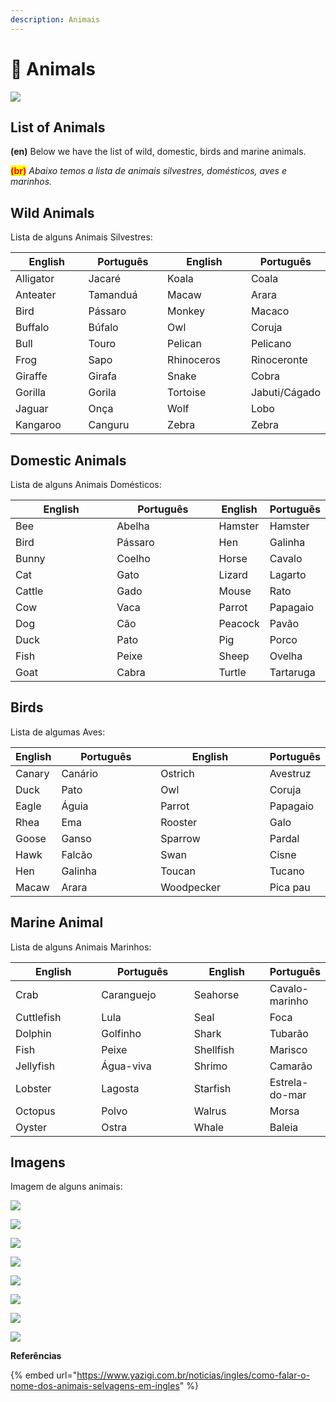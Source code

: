 ```yaml
---
description: Animais
---
```


# 🐶 Animals

![](../.gitbook/assets/animals.png)

## List of Animals

**(en)** Below we have the list of wild, domestic, birds and marine animals.&#x20;

<mark style="color:red;">**(br)**</mark> _Abaixo temos a lista de animais silvestres, domésticos, aves e marinhos._

## Wild Animals

Lista de alguns Animais Silvestres:

<table><thead><tr><th width="153">English</th><th width="166">Português</th><th width="180.06675938803895">English</th><th>Português</th></tr></thead><tbody><tr><td>Alligator</td><td>Jacaré</td><td>Koala</td><td>Coala</td></tr><tr><td>Anteater</td><td>Tamanduá</td><td>Macaw</td><td>Arara</td></tr><tr><td>Bird</td><td>Pássaro</td><td>Monkey</td><td>Macaco</td></tr><tr><td>Buffalo</td><td>Búfalo</td><td>Owl</td><td>Coruja</td></tr><tr><td>Bull</td><td>Touro</td><td>Pelican</td><td>Pelicano</td></tr><tr><td>Frog</td><td>Sapo</td><td>Rhinoceros</td><td>Rinoceronte</td></tr><tr><td>Giraffe</td><td>Girafa</td><td>Snake</td><td>Cobra</td></tr><tr><td>Gorilla</td><td>Gorila</td><td>Tortoise</td><td>Jabuti/Cágado</td></tr><tr><td>Jaguar</td><td>Onça</td><td>Wolf</td><td>Lobo</td></tr><tr><td>Kangaroo</td><td>Canguru</td><td>Zebra</td><td>Zebra</td></tr></tbody></table>

## Domestic Animals

Lista de alguns Animais Domésticos:

<table><thead><tr><th width="150">English</th><th width="150">Português</th><th>English</th><th>Português</th></tr></thead><tbody><tr><td>Bee</td><td>Abelha</td><td>Hamster</td><td>Hamster</td></tr><tr><td>Bird</td><td>Pássaro</td><td>Hen</td><td>Galinha</td></tr><tr><td>Bunny</td><td>Coelho</td><td>Horse</td><td>Cavalo</td></tr><tr><td>Cat</td><td>Gato</td><td>Lizard</td><td>Lagarto</td></tr><tr><td>Cattle</td><td>Gado</td><td>Mouse</td><td>Rato</td></tr><tr><td>Cow</td><td>Vaca</td><td>Parrot</td><td>Papagaio</td></tr><tr><td>Dog</td><td>Cão</td><td>Peacock</td><td>Pavão</td></tr><tr><td>Duck</td><td>Pato</td><td>Pig</td><td>Porco</td></tr><tr><td>Fish</td><td>Peixe</td><td>Sheep</td><td>Ovelha </td></tr><tr><td>Goat</td><td>Cabra</td><td>Turtle</td><td>Tartaruga</td></tr></tbody></table>

## Birds

Lista de algumas Aves:

<table><thead><tr><th>English</th><th width="150">Português</th><th width="166">English</th><th>Português</th></tr></thead><tbody><tr><td>Canary</td><td>Canário</td><td>Ostrich</td><td>Avestruz</td></tr><tr><td>Duck</td><td>Pato</td><td>Owl</td><td>Coruja</td></tr><tr><td>Eagle</td><td>Águia</td><td>Parrot</td><td>Papagaio</td></tr><tr><td>Rhea</td><td>Ema</td><td>Rooster</td><td>Galo</td></tr><tr><td>Goose</td><td>Ganso</td><td>Sparrow</td><td>Pardal</td></tr><tr><td>Hawk</td><td>Falcão</td><td>Swan</td><td>Cisne</td></tr><tr><td>Hen</td><td>Galinha</td><td>Toucan</td><td>Tucano</td></tr><tr><td>Macaw</td><td>Arara</td><td>Woodpecker</td><td>Pica pau</td></tr></tbody></table>

## Marine Animal

Lista de alguns Animais Marinhos:



<table><thead><tr><th width="193">English</th><th width="199">Português</th><th width="154">English</th><th>Português</th></tr></thead><tbody><tr><td>Crab</td><td>Caranguejo</td><td>Seahorse</td><td>Cavalo-marinho</td></tr><tr><td>Cuttlefish</td><td>Lula</td><td>Seal</td><td>Foca</td></tr><tr><td>Dolphin</td><td>Golfinho</td><td>Shark</td><td>Tubarão</td></tr><tr><td>Fish</td><td>Peixe</td><td>Shellfish</td><td>Marisco</td></tr><tr><td>Jellyfish</td><td>Água-viva</td><td>Shrimo</td><td>Camarão</td></tr><tr><td>Lobster</td><td>Lagosta</td><td>Starfish</td><td>Estrela-do-mar</td></tr><tr><td>Octopus</td><td>Polvo</td><td>Walrus</td><td>Morsa</td></tr><tr><td>Oyster</td><td>Ostra</td><td>Whale</td><td>Baleia</td></tr></tbody></table>

## Imagens

Imagem de alguns animais:

![](<../.gitbook/assets/1 (1).png>)

![](<../.gitbook/assets/2 (3).png>)

![](<../.gitbook/assets/3 (2).png>)

![](<../.gitbook/assets/4 (1).png>)

![](../.gitbook/assets/5.png)

![](../.gitbook/assets/6.png)

![](../.gitbook/assets/7.png)

![](../.gitbook/assets/8.png)

**Referências**

{% embed url="https://www.yazigi.com.br/noticias/ingles/como-falar-o-nome-dos-animais-selvagens-em-ingles" %}
